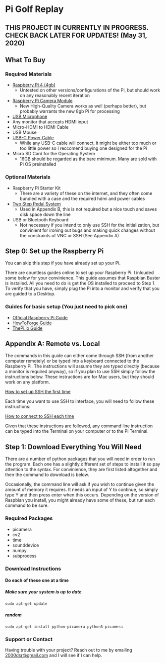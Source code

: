 # Pi Golf Replay

## THIS PROJECT IN CURRENTLY IN PROGRESS. CHECK BACK LATER FOR UPDATES! (May 31, 2020)

## **What To Buy**
### Required Materials
- [Raspberry Pi 4 (4gb)](https://www.amazon.com/Raspberry-Model-2019-Quad-Bluetooth/dp/B07TC2BK1X/ref=sr_1_4?dchild=1&keywords=raspberry+pi&qid=1590900503&sr=8-4)
  - Untested on other versions/configurations of the Pi, but should work on any reasonably recent iteration
- [Raspberry Pi Camera Module](https://www.amazon.com/Raspberry-Pi-Camera-Module-Megapixel/dp/B01ER2SKFS/ref=sr_1_1?dchild=1&keywords=raspberry+pi+camera&qid=1590900526&sr=8-1)
  - New High-Quality Camera works as well (perhaps better), but probably warrants the new 8gb Pi for processing
- [USB Microphone](https://www.amazon.com/AIYIBEN-Super-Micr%C3%B3fono-Laptop-Desktop/dp/B01MQ2AA0X/ref=sr_1_1_sspa?dchild=1&keywords=usb+microphone+raspberry+pi&qid=1590903075&sr=8-1-spons&psc=1&spLa=ZW5jcnlwdGVkUXVhbGlmaWVyPUEyUzFWMzNHTjBPN1c3JmVuY3J5cHRlZElkPUEwMzQxMjkyMkJaRUY4MEwwODNMNiZlbmNyeXB0ZWRBZElkPUEwMzY1NTk2MVVIVDhPWE80TzVDSCZ3aWRnZXROYW1lPXNwX2F0ZiZhY3Rpb249Y2xpY2tSZWRpcmVjdCZkb05vdExvZ0NsaWNrPXRydWU=)
- Any monitor that accepts HDMI input
- Micro-HDMI to HDMI Cable
- USB Mouse
- [USB-C Power Cable](https://www.raspberrypi.org/products/type-c-power-supply/)
  - While any USB-C cable will connect, it  might be either too much or too little power so I reccomend buying one designed for the Pi
- Micro SD Card for the Operating System
  - 16GB should be regarded as the bare minimum. Many are sold with Pi OS preinstalled
  
### Optional Materials
- Raspberry Pi Starter  Kit
  - There are a variety of these on the internet, and they often come bundled with a case and the required hdmi and power cables
- [Two Step Pedal System](https://www.amazon.com/gp/product/B07QDRPDS2/ref=ppx_yo_dt_b_asin_title_o01_s00?ie=UTF8&psc=1)
  - Used in Appendix B, this is not required but a nice touch and saves disk space down the line
- USB or Bluetooth Keyboard
  - Not necessary if you intend to only use SSH for the initialization, but convinient for ironing out bugs and making quick changes without the constraints of VNC or SSH (See Appendix A)

## **Step 0: Set up the Raspberry Pi**
You can skip this step if you have already set up your Pi.

There are countless guides online to set up your Raspberry Pi. I inlcuded some below for your convinience. This guide assumes that Raspbian Buster is installed. All you need to do is get the OS installed to proceed to Step 1. To verify that you have, simply plug the Pi into a monitor and verify that you are guided to a Desktop.

### Guides for basic setup (You just need to pick one)
- [Official Raspberry Pi Guide](https://www.raspberrypi.org/help/noobs-setup/2/)
- [HowToForge Guide](https://www.howtoforge.com/tutorial/howto-install-raspbian-on-raspberry-pi/)
- [ThePi.io Guide](https://thepi.io/how-to-install-raspbian-on-the-raspberry-pi/)


## Appendix A: Remote vs. Local
The commands in this guide can either come through SSH (from another computer remotely) or be typed into a keyboard connected to the Raspberry Pi. The instructions will assume they are typed directly (because a monitor is required anyway), so if you plan to use SSH simply follow the instructions below. These instructions are for Mac users, but they should work on any platform. 

[How to set up SSH the first time](https://www.raspberrypi.org/documentation/remote-access/ssh/)

Each time you want to use SSH to interface, you will need to follow these instructions:

[How to connect to SSH each time](https://www.raspberrypi.org/documentation/remote-access/ssh/unix.md)

Given that these instructions are followed, any command line instruction can be typed into the Terminal on your computer or to the Pi Terminal.

## **Step 1: Download Everything You Will Need**
There are a number of python packages that you will need in order to run the program. Each one has a slightly different set of steps to install it so pay attention to the syntax. For convinience, they are first listed altogether and then the command to download is below.

Occasionally, the command line will ask if you wish to continue given the amount of memory it requires. It needs an input of Y to continue, so simply type Y and then press enter when this occurs. Depending on the version of Raspbian you install, you might already have some of these, but run each command to be sure. 

### Required Packages
- picamera
- cv2
- time
- sounddevice
- numpy
- subprocess

### Download Instructions
#### Do each of these one at a time
##### Make sure your system is up to date
```sudo apt-get update```
##### random
```sudo apt-get install python-picamera python3-picamera```





### Support or Contact

Having trouble with your project? Reach out to me by emailing 2000dsr@gmail.com and I will see if I can help.
